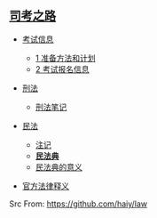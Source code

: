##  [司考之路](https://haihome.top/law)

- [考试信息](sifakaoshi/0_考试信息.md)
  - [1 准备方法和计划](sifakaoshi/1_准备方法和计划.md)
  - [2 考试报名信息](sifakaoshi/2_考试报名信息.md)
- [刑法](sifakaoshi/0_刑法/README.md)
  - [刑法笔记](sifakaoshi/0_刑法/note.md)
- [民法](sifakaoshi/2_民法/README.md)
  - [注记](sifakaoshi/2_民法/注记.md)
  - <span style='color:red'>[**民法典**](sifakaoshi/2_民法/民法典.md)</span>
  - [民法典的意义](sifakaoshi/2_民法/拓展资料/1.md)

- [官方法律释义](http://www.npc.gov.cn/npc/c1793/flsyywd.shtml)

Src From:  <https://github.com/haiy/law>

